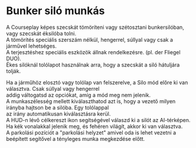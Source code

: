 # Bunker siló munkás  
A Courseplay képes szecskát tömöríteni vagy szétosztani bunkersilóban, vagy szecskát éksilóba tolni.  
A tömörítés speciális szerszám nélkül, hengerrel, súllyal vagy csak a járművel lehetséges.  
A terjesztéshez speciális eszközök állnak rendelkezésre. (pl. der Fliegel DUO).  
Ékes silóknál tolólapot használnak arra, hogy a szecskát a siló hátuljára tolják.  


  
Ha a járműhöz elosztó vagy tolólap van felszerelve, a Silo mód előre ki van választva. Csak súllyal vagy hengerrel  
addig váltogatsd az opciókat, amíg a mód meg nem jelenik.  
A munkaszélesség mellett kiválaszthatod azt is, hogy a vezető milyen irányba hajtson be a silóba. Egy tolólappal  
az irány automatikusan kiválasztásra kerül.  
A HUD-n lévő célkereszt ikon segítségével válaszd ki a silót az AI-térképen. Ha kék vonalakkal jelenik meg, és fehéren világít, akkor ki van választva.  
A parkolási pozíciót a "parkolási helyzet" amivel oda is lehet vezetni a beépített segítővel a tényleges munka megkezdése előtt.  


